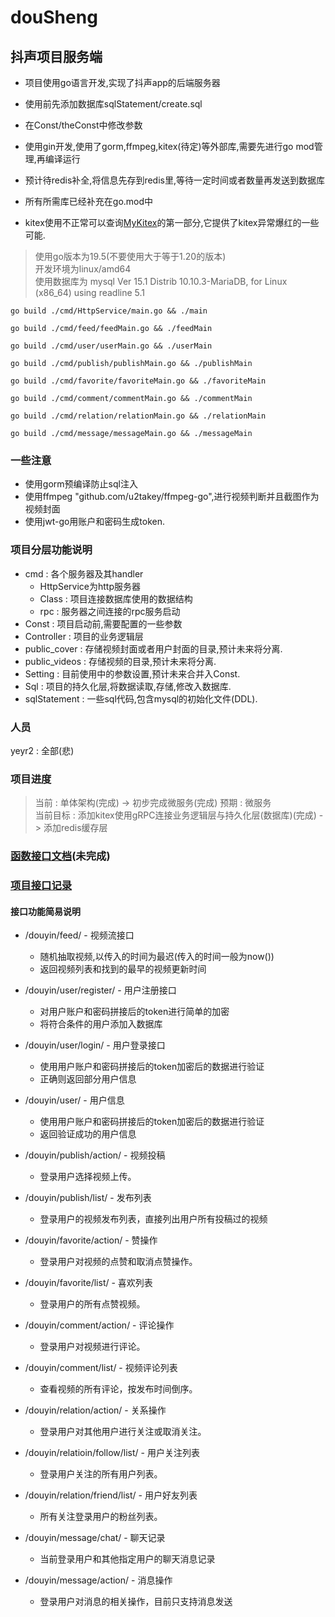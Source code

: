 # douSheng

## 抖声项目服务端

- 项目使用go语言开发,实现了抖声app的后端服务器

- 使用前先添加数据库sqlStatement/create.sql

- 在Const/theConst中修改参数  

- 使用gin开发,使用了gorm,ffmpeg,kitex(待定)等外部库,需要先进行go mod管理,再编译运行  

- 预计待redis补全,将信息先存到redis里,等待一定时间或者数量再发送到数据库

- 所有所需库已经补充在go.mod中

- kitex使用不正常可以查询[MyKitex](https://juejin.cn/post/7191552210696667196)的第一部分,它提供了kitex异常爆红的一些可能.  

> 使用go版本为19.5(不要使用大于等于1.20的版本)     
> 开发环境为linux/amd64   
> 使用数据库为 mysql Ver 15.1 Distrib 10.10.3-MariaDB, for Linux (x86_64) using readline 5.1

```shell
go build ./cmd/HttpService/main.go && ./main
```

```shell
go build ./cmd/feed/feedMain.go && ./feedMain
```

```shell
go build ./cmd/user/userMain.go && ./userMain
```

```shell
go build ./cmd/publish/publishMain.go && ./publishMain
```

```shell
go build ./cmd/favorite/favoriteMain.go && ./favoriteMain
```

```shell
go build ./cmd/comment/commentMain.go && ./commentMain
```

```shell
go build ./cmd/relation/relationMain.go && ./relationMain
```

```shell
go build ./cmd/message/messageMain.go && ./messageMain
```

### 一些注意

- 使用gorm预编译防止sql注入
- 使用ffmpeg "github.com/u2takey/ffmpeg-go",进行视频判断并且截图作为视频封面
- 使用jwt-go用账户和密码生成token.

### 项目分层功能说明
- cmd : 各个服务器及其handler
  - HttpService为http服务器
  - Class : 项目连接数据库使用的数据结构
  - rpc : 服务器之间连接的rpc服务启动
- Const : 项目启动前,需要配置的一些参数
- Controller : 项目的业务逻辑层
- public_cover : 存储视频封面或者用户封面的目录,预计未来将分离.
- public_videos : 存储视频的目录,预计未来将分离.
- Setting : 目前使用中的参数设置,预计未来合并入Const.
- Sql : 项目的持久化层,将数据读取,存储,修改入数据库.
- sqlStatement : 一些sql代码,包含mysql的初始化文件(DDL).

### 人员
yeyr2 : 全部(悲)

### 项目进度
> 当前 : 单体架构(完成) -> 初步完成微服务(完成)
> 预期 : 微服务  
> 当前目标 : 添加kitex使用gRPC连接业务逻辑层与持久化层(数据库)(完成) -> 添加redis缓存层

### [函数接口文档](funcJoggle.md)(未完成)

### [项目接口记录](接口文档记录.md)

#### 接口功能简易说明

- /douyin/feed/ - 视频流接口
  - 随机抽取视频,以传入的时间为最迟(传入的时间一般为now())
  - 返回视频列表和找到的最早的视频更新时间

- /douyin/user/register/ - 用户注册接口
  - 对用户账户和密码拼接后的token进行简单的加密
  - 将符合条件的用户添加入数据库

- /douyin/user/login/ - 用户登录接口
    - 使用用户账户和密码拼接后的token加密后的数据进行验证
    - 正确则返回部分用户信息

- /douyin/user/ - 用户信息
  - 使用用户账户和密码拼接后的token加密后的数据进行验证
  - 返回验证成功的用户信息

- /douyin/publish/action/ - 视频投稿
  - 登录用户选择视频上传。

- /douyin/publish/list/ - 发布列表
  - 登录用户的视频发布列表，直接列出用户所有投稿过的视频

- /douyin/favorite/action/ - 赞操作
  - 登录用户对视频的点赞和取消点赞操作。

- /douyin/favorite/list/ - 喜欢列表
  - 登录用户的所有点赞视频。

- /douyin/comment/action/ - 评论操作
  - 登录用户对视频进行评论。

- /douyin/comment/list/ - 视频评论列表
  - 查看视频的所有评论，按发布时间倒序。

- /douyin/relation/action/ - 关系操作
  - 登录用户对其他用户进行关注或取消关注。

- /douyin/relatioin/follow/list/ - 用户关注列表
  - 登录用户关注的所有用户列表。

- /douyin/relation/friend/list/ - 用户好友列表
  - 所有关注登录用户的粉丝列表。

- /douyin/message/chat/ - 聊天记录
  - 当前登录用户和其他指定用户的聊天消息记录

- /douyin/message/action/ - 消息操作
  - 登录用户对消息的相关操作，目前只支持消息发送
